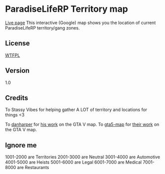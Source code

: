 ParadiseLifeRP Territory map
====
[Live page](https://curiousgamerftw.github.io/PLRP-gangmap/)
This interactive (Google) map shows you the location of current ParadiseLifeRP territory/gang zones.

## License

[WTFPL](LICENSE)

## Version

1.0

## Credits

To Stassy Vibes for helping gather A LOT of territory and locations for things <3

To [danharper](https://github.com/danharper/) for [his work](https://github.com/danharper/GTAV) on the GTA V map.
To [gta5-map](https://github.com/gta5-map) for [their work](https://github.com/gta5-map/gta5-map.github.io) on the GTA V map.

## Ignore me
1001-2000 are Territories
2001-3000 are Neutral
3001-4000 are Automotive
4001-5000 are Heists
5001-6000 are Legal
6001-7000 are Medical
7001-8000 are Restaurants
